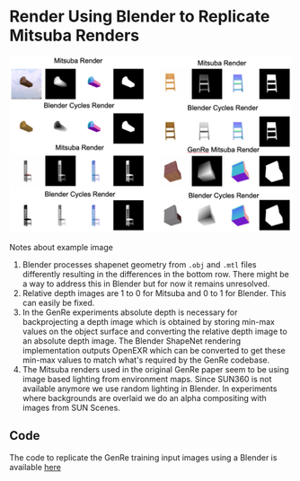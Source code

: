 # Render Using Blender to Replicate Mitsuba Renders

![alt text](img/rendering_comparison.png)

Notes about example image
1. Blender processes shapenet geometry from `.obj` and `.mtl` files differently resulting in the differences in the bottom row. There might be a way to address this in Blender but for now it remains unresolved.
2. Relative depth images are 1 to 0 for Mitsuba and 0 to 1 for Blender. This can easily be fixed.
3. In the GenRe experiments absolute depth is necessary for backprojecting a depth image which is obtained by storing min-max values on the object surface and converting the relative depth image to an absolute depth image. The Blender ShapeNet rendering implementation outputs OpenEXR which can be converted to get these min-max values to match what's required by the GenRe codebase.
4. The Mitsuba renders used in the original GenRe paper seem to be using image based lighting from environment maps. Since SUN360 is not available anymore we use random lighting in Blender. In experiments where backgrounds are overlaid we do an alpha compositing with images from SUN Scenes.

## Code

The code to replicate the GenRe training input images using a Blender is available [here](link-to-code)
